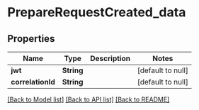 # PrepareRequestCreated_data

## Properties

| Name              | Type       | Description | Notes             |
| ----------------- | ---------- | ----------- | ----------------- |
| **jwt**           | **String** |             | [default to null] |
| **correlationId** | **String** |             | [default to null] |

[[Back to Model list]](../README.md#documentation-for-models) [[Back to API list]](../README.md#documentation-for-api-endpoints) [[Back to README]](../README.md)
